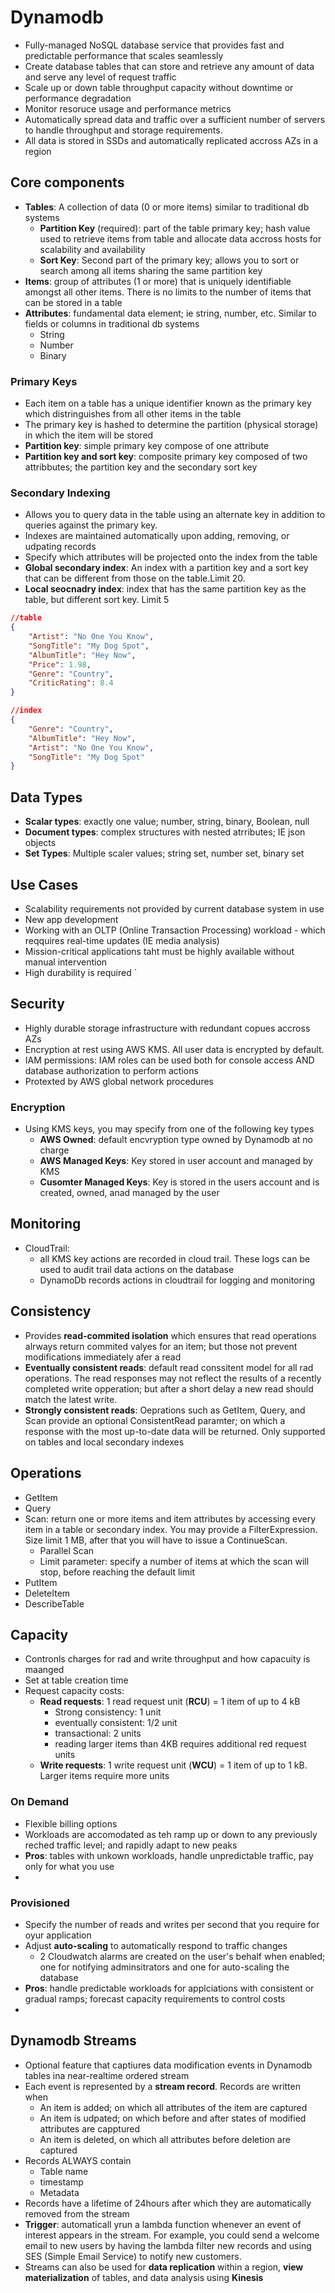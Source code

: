 # Dynamodb
* Fully-managed NoSQL database service that provides fast and predictable performance that scales seamlessly
* Create database tables that can store and retrieve any amount of data and serve any level of request traffic
* Scale up or down table throughput capacity without downtime or performance degradation
* Monitor resoruce usage and performance metrics
* Automatically spread data and traffic over a sufficient number of servers to handle throughput and storage requirements.
* All data is stored in SSDs and automatically replicated accross AZs in a region

## Core components
* **Tables**: A collection of data (0 or more items) similar to traditional db systems
  * **Partition Key** (required): part of the table primary key; hash value used to retrieve items from table and allocate data accross hosts for scalability and availability
  * **Sort Key**: Second part of the primary key; allows you to sort or search among all items sharing the same partition key
* **Items**: group of attributes (1 or more) that is uniquely identifiable amongst all other items. There is no limits to the number of items that can be stored in a table
* **Attributes**: fundamental data element; ie string, number, etc. Similar to fields or columns in traditional db systems
  * String
  * Number
  * Binary

### Primary Keys
* Each item on a table has a unique identifier known as the primary key which distringuishes from all other items in the table
* The primary key is hashed to determine the partition (physical storage) in which the item will be stored
* **Partition key**: simple primary key compose of one attribute
* **Partition key and sort key**: composite primary key composed of two attribbutes; the partition key and the secondary sort key

### Secondary Indexing
* Allows you to query data in the table using an alternate key in addition to queries against the primary key.
* Indexes are maintained automatically upon adding, removing, or udpating records
* Specify which attributes will be projected onto the index from the table
* **Global secondary index**: An index with a partition key and a sort key that can be different from those on the table.Limit 20.
* **Local seocnadry index**: index that has the same partition key as the table, but different sort key. Limit 5

```json
//table
{
    "Artist": "No One You Know",
    "SongTitle": "My Dog Spot",
    "AlbumTitle": "Hey Now",
    "Price": 1.98,
    "Genre": "Country",
    "CriticRating": 8.4
}    

//index
{
    "Genre": "Country",
    "AlbumTitle": "Hey Now",
    "Artist": "No One You Know",
    "SongTitle": "My Dog Spot"
}
```

## Data Types
* **Scalar types**: exactly one value; number, string, binary, Boolean, null
* **Document types**: complex structures with nested atrributes; IE json objects
* **Set Types**: Multiple scaler values; string set, number set, binary set
## Use Cases
* Scalability requirements not provided by current database system in use
* New app development
* Working with an OLTP (Online Transaction Processing) workload - which reqquires real-time updates (IE media analysis)
* Mission-critical applications taht must be highly available without manual intervention
* High durability is required
`

## Security
* Highly durable storage infrastructure with redundant copues accross AZs
* Encryption at rest using AWS KMS. All user data is encrypted by default.
* IAM permissions: IAM roles can be used both for console access AND database authorization to perform actions
* Protexted by AWS global network procedures

### Encryption
* Using KMS keys, you may specify from one of the following key types
  * **AWS Owned**: default encvryption type owned by Dynamodb at no charge
  * **AWS Managed Keys**: Key stored in user account and managed by KMS
  * **Cusomter Managed Keys**: Key is stored in the users account and is created, owned, anad managed by the user
## Monitoring
* CloudTrail: 
  * all KMS key actions are recorded in cloud trail. These logs can be used to audit trail data actions on the database
  * DynamoDb records actions in cloudtrail for logging and monitoring

## Consistency
* Provides **read-commited isolation** which ensures that read operations alrways return commited valyes for an item; but those not prevent modifications immediately afer a read
* **Eventually consistent reads**: default read conssitent model for all rad operations. The read responses may not reflect the results of a recently completed write opperation; but after a short delay a new read should match the latest write.
* **Strongly consistent reads**: Oeprations such as GetItem, Query, and Scan provide an optional ConsistentRead paramter; on which a response with the most up-to-date data will be returned. Only supported on tables and local secondary indexes


## Operations
* GetItem
* Query
* Scan: return one or more items and item attributes by accessing every item in a table or secondary index. You may provide a FilterExpression. Size limit 1 MB, after that you will have to issue a ContinueScan.
  * Parallel Scan
  * Limit parameter: specify a number of items at which the scan will stop, before reaching the default limit
* PutItem
* DeleteItem
* DescribeTable

## Capacity
* Contronls charges for rad and write throughput and how capacuity is maanged
* Set at table creation time
* Request capacity costs:
  * **Read requests**: 1 read request unit (**RCU**) = 1 item of up to 4 kB
    * Strong consistency: 1 unit
    * eventually consistent: 1/2 unit
    * transactional: 2 units
    * reading larger items than 4KB requires additional red request units
  * **Write requests**: 1 write request unit (**WCU**) = 1 item of up to 1 kB. Larger items require more units
### On Demand
* Flexible billing options
* Workloads are accomodated as teh ramp up or down to any previously reched traffic level; and rapidly adapt to new peaks
* **Pros**: tables with unkown workloads, handle unpredictable traffic, pay only for what you use
* 
### Provisioned
* Specify the number of reads and writes per second that you require for oyur application
* Adjust **auto-scaling** to automatically respond to traffic changes
  * 2 Cloudwatch alarms are created on the user's behalf when enabled; one for notifying adminsitrators and one for auto-scaling the database
* **Pros**: handle predictable workloads for applciations with consistent or gradual ramps; forecast capacity requirements to control costs
* 
## Dynamodb Streams
* Optional feature that captiures data modification events in Dynamodb tables ina near-realtime ordered stream
* Each event is represented by a **stream record**. Records are written when
  * An item is added; on which all attributes of the item are captured
  * An item is udpated; on which before and after states of modified attributes are capptured
  * An item is deleted, on which all attributes before deletion are captured
* Records ALWAYS contain
  * Table name
  * timestamp
  * Metadata
* Records have a lifetime of 24hours after which they are automatically removed from the stream
* **Trigger**: automaticall yrun a lambda function whenever an event of interest appears in the stream. For example, you could send a welcome email to new users by having the lambda filter new records and using SES (Simple Email Service) to notify new customers.
* Streams can also be used for **data replication** within a region, **view materialization** of tables, and data analysis using **Kinesis**